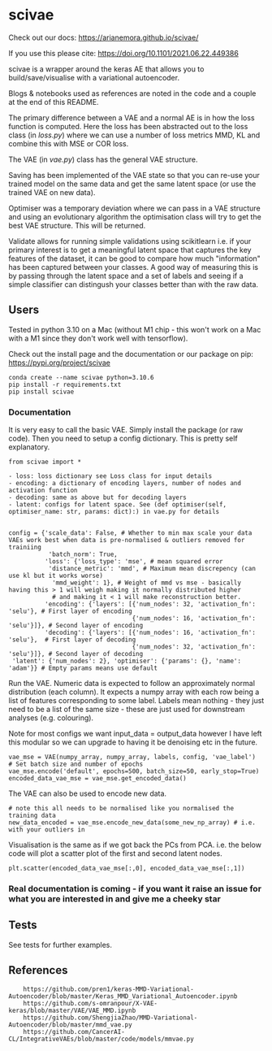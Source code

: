 # scivae

Check out our docs: https://arianemora.github.io/scivae/  

If you use this please cite: https://doi.org/10.1101/2021.06.22.449386

scivae is a wrapper around the keras AE that allows you to build/save/visualise with a variational autoencoder.

Blogs & notebooks used as references are noted in the code and a couple at the end of this README.

The primary difference between a VAE and a normal AE is in how the loss function is computed. Here the loss 
has been abstracted out to the loss class (in *loss.py*) where we can use a number of loss metrics MMD, KL and combine this with 
MSE or COR loss.

The VAE (in *vae.py*) class has the general VAE structure.

Saving has been implemented of the VAE state so that you can re-use your trained model on the same data and get 
the same latent space (or use the trained VAE on new data).  

Optimiser was a temporary deviation where we can pass in a VAE structure and using an evolutionary algorithm the 
optimisation class will try to get the best VAE structure. This will be returned.

Validate allows for running simple validations using scikitlearn i.e. if your primary interest is to get a meaningful
 latent space that captures the key features of the dataset, it can be good to compare how much "information" has 
 been captured between your classes. A good way of measuring this is by passing through the latent space and a set 
 of labels and seeing if a simple classifier can distingush your classes better than with the raw data.

## Users
Tested in python 3.10 on a Mac (without M1 chip - this won't work on a Mac with a M1 since they don't work well with tensorflow).

Check out the install page and the documentation or our package on pip: https://pypi.org/project/scivae
```
conda create --name scivae python=3.10.6
pip install -r requirements.txt
pip install scivae
```

### Documentation 

It is very easy to call the basic VAE. Simply install the package (or raw code). Then you need to setup 
a config dictionary. This is pretty self explanatory. 


```
from scivae import *
```

    - loss: loss dictionary see Loss class for input details
    - encoding: a dictionary of encoding layers, number of nodes and activation function
    - decoding: same as above but for decoding layers
    - latent: configs for latent space. See (def optimiser(self, optimiser_name: str, params: dict):) in vae.py for details

```

config = {'scale_data': False, # Whether to min max scale your data VAEs work best when data is pre-normalised & outliers removed for trainiing
           'batch_norm': True, 
          'loss': {'loss_type': 'mse', # mean squared error
           'distance_metric': 'mmd', # Maximum mean discrepency (can use kl but it works worse)
            'mmd_weight': 1}, # Weight of mmd vs mse - basically having this > 1 will weigh making it normally distributed higher
            # and making it < 1 will make reconstruction better.
          'encoding': {'layers': [{'num_nodes': 32, 'activation_fn': 'selu'}, # First layer of encoding
                                  {'num_nodes': 16, 'activation_fn': 'selu'}]}, # Second layer of encoding
          'decoding': {'layers': [{'num_nodes': 16, 'activation_fn': 'selu'},  # First layer of decoding
                                  {'num_nodes': 32, 'activation_fn': 'selu'}]}, # Second layer of decoding 
 'latent': {'num_nodes': 2}, 'optimiser': {'params': {}, 'name': 'adam'}} # Empty params means use default

```

Run the VAE. Numeric data is expected to follow an approximately normal distribution (each column).
It expects a numpy array with each row being a list of features corresponding to some label. Labels mean nothing - 
they just need to be a list of the same size - these are just used for downstream analyses (e.g. colouring).

Note for most configs we want input_data = output_data however I have left this modular so we can upgrade to having 
it be denoising etc in the future.
```
vae_mse = VAE(numpy_array, numpy_array, labels, config, 'vae_label')
# Set batch size and number of epochs
vae_mse.encode('default', epochs=500, batch_size=50, early_stop=True)
encoded_data_vae_mse = vae_mse.get_encoded_data()
``` 
The VAE can also be used to encode new data.
```
# note this all needs to be normalised like you normalised the training data
new_data_encoded = vae_mse.encode_new_data(some_new_np_array) # i.e. with your outliers in
```

Visualisation is the same as if we got back the PCs from PCA. i.e. the below code will plot a scatter plot of the first 
and second latent nodes.

```
plt.scatter(encoded_data_vae_mse[:,0], encoded_data_vae_mse[:,1])
```

### Real documentation is coming - if you want it raise an issue for what you are interested in and give me a cheeky star 

## Tests
See tests for further examples.


## References
        https://github.com/pren1/keras-MMD-Variational-Autoencoder/blob/master/Keras_MMD_Variational_Autoencoder.ipynb
        https://github.com/s-omranpour/X-VAE-keras/blob/master/VAE/VAE_MMD.ipynb
        https://github.com/ShengjiaZhao/MMD-Variational-Autoencoder/blob/master/mmd_vae.py
        https://github.com/CancerAI-CL/IntegrativeVAEs/blob/master/code/models/mmvae.py